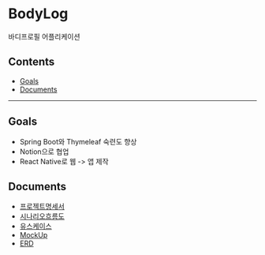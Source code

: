 # BodyLog
바디프로필 어플리케이션

## Contents
- [Goals](#Goals)
- [Documents](#Documents)
<hr/>

## Goals
- Spring Boot와 Thymeleaf 숙련도 향상
- Notion으로 협업
- React Native로 웹 -> 앱 제작

## Documents
- [프로젝트명세서](https://www.notion.so/58b11906d64b42ddb98bcc8185516e63)
- [시나리오흐름도](https://www.notion.so/bf20c67cdfff49839f8aff0a79b0e106)
- [유스케이스](https://www.notion.so/6a75de5edf764bdf87290f9de9b8eab4)
- [MockUp](https://www.notion.so/MockUp-63da90cfc4634e99b70501ef829a14ae)
- [ERD](https://www.notion.so/ERD-6c2f452971fd4476937f126e96244932)


